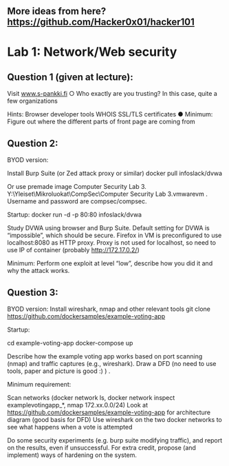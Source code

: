 
## More ideas from here? https://github.com/Hacker0x01/hacker101

# Lab 1: Network/Web security

## Question 1 (given at lecture):

Visit www.s-pankki.fi
 ○ Who exactly are you trusting?  In this case, quite a few organizations 

Hints: 
Browser developer tools 
WHOIS 
SSL/TLS certificates 
● Minimum: Figure out where the different parts of front page are coming from

## Question 2:

BYOD version:

Install Burp Suite (or Zed attack proxy or similar)
docker pull infoslack/dvwa

Or use premade image Computer Security Lab 3. Y:\Yleiset\Mikroluokat\CompSec\Computer Security Lab 3.vmwarevm . Username and password are compsec/compsec.

Startup: docker run -d -p 80:80 infoslack/dvwa

Study DVWA using browser and Burp Suite. Default setting for DVWA is “impossible”, which should be secure. Firefox in VM is preconfigured to use localhost:8080 as HTTP proxy. Proxy is not used for localhost, so need to use IP of container (probably http://172.17.0.2/)

Minimum: Perform one exploit at level “low”, describe how you did it and why the attack works.

## Question 3: 

BYOD version:
Install wireshark, nmap and other relevant tools
git clone https://github.com/dockersamples/example-voting-app



Startup:

cd example-voting-app
docker-compose up

Describe how the example voting app works based on port scanning (nmap) and traffic captures (e.g., wireshark). Draw a  DFD (no need to use tools, paper and picture is good :) ) . 

Minimum requirement:

Scan networks (docker network ls, docker network inspect examplevotingapp_*, nmap 172.xx.0.0/24)
Look at  https://github.com/dockersamples/example-voting-app for architecture diagram (good basis for DFD)
Use wireshark on the two docker networks to see what happens when a vote is attempted

Do some security experiments (e.g. burp suite modifying traffic), and report on the results, even if unsuccessful. For extra credit, propose (and implement) ways of hardening on the system.

